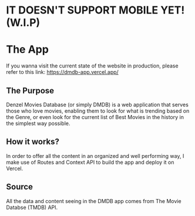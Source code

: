 # IT DOESN'T SUPPORT MOBILE YET! (W.I.P)

# The App

If you wanna visit the current state of the website in production, please refer to this link: https://dmdb-app.vercel.app/


## The Purpose

Denzel Movies Database (or simply DMDB) is a web application that serves those who love movies, enabling them to look for what is trending based on the Genre, or even look for the current list of Best Movies in the history in the simplest way possible.

## How it works?

In order to offer all the content in an organized and well performing way, I make use of Routes and Context API to build the app and deploy it on Vercel.

## Source

All the data and content seeing in the DMDB app comes from The Movie Databse (TMDB) API.


